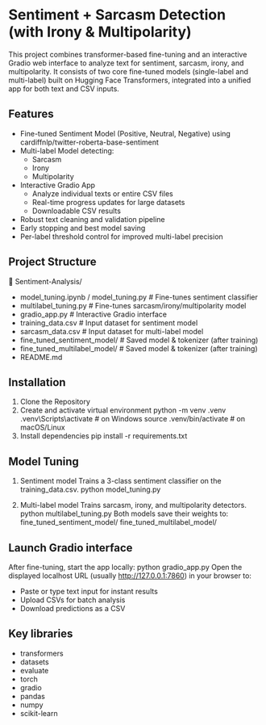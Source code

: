 # Sentiment + Sarcasm Detection (with Irony & Multipolarity)

This project combines transformer-based fine-tuning and an interactive Gradio web interface to analyze text for sentiment, sarcasm, irony, and multipolarity.
It consists of two core fine-tuned models (single-label and multi-label) built on Hugging Face Transformers, integrated into a unified app for both text and CSV inputs.

## Features 

- Fine-tuned Sentiment Model (Positive, Neutral, Negative) using cardiffnlp/twitter-roberta-base-sentiment
- Multi-label Model detecting:
    - Sarcasm
    - Irony
    - Multipolarity
- Interactive Gradio App
    - Analyze individual texts or entire CSV files
    - Real-time progress updates for large datasets
    - Downloadable CSV results
- Robust text cleaning and validation pipeline
- Early stopping and best model saving
- Per-label threshold control for improved multi-label precision

## Project Structure 

📁 Sentiment-Analysis/ 

-  model_tuning.ipynb / model_tuning.py # Fine-tunes sentiment classifier 
- multilabel_tuning.py                 # Fine-tunes sarcasm/irony/multipolarity model 
- gradio_app.py                        # Interactive Gradio interface 
- training_data.csv                    # Input dataset for sentiment model 
- sarcasm_data.csv                     # Input dataset for multi-label model 
- fine_tuned_sentiment_model/          # Saved model & tokenizer (after training) 
- fine_tuned_multilabel_model/         # Saved model & tokenizer (after training) 
- README.md

## Installation 

1. Clone the Repository
2. Create and activate virtual environment
   python -m venv .venv
   .venv\Scripts\activate      # on Windows
   source .venv/bin/activate   # on macOS/Linux
3. Install dependencies
   pip install -r requirements.txt

## Model Tuning
1. Sentiment model
  Trains a 3-class sentiment classifier on the training_data.csv.
  python model_tuning.py

2. Multi-label model
  Trains sarcasm, irony, and multipolarity detectors.
  python multilabel_tuning.py
  Both models save their weights to:
  fine_tuned_sentiment_model/
  fine_tuned_multilabel_model/

## Launch Gradio interface
After fine-tuning, start the app locally:
python gradio_app.py
Open the displayed localhost URL (usually http://127.0.0.1:7860) in your browser to:
  - Paste or type text input for instant results
  - Upload CSVs for batch analysis
  - Download predictions as a CSV

## Key libraries
  - transformers
  - datasets
  - evaluate
  - torch
  - gradio
  - pandas
  - numpy
  - scikit-learn
  
